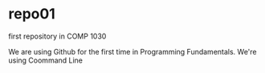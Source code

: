 # repo01
first repository in COMP 1030

We are using Github for the first time in Programming Fundamentals. We're using Coommand Line 
